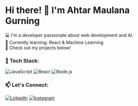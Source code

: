 # Hi there! 👋 I'm Ahtar Maulana Gurning  

💻 I'm a developer passionate about web development and AI.  
🌱 Currently learning: React & Machine Learning.  
🚀 Check out my projects below!  

### 🚀 Tech Stack:
![JavaScript](https://img.shields.io/badge/-JavaScript-F7DF1E?style=flat&logo=javascript)
![React](https://img.shields.io/badge/-React-61DAFB?style=flat&logo=react)
![Node.js](https://img.shields.io/badge/-Node.js-339933?style=flat&logo=node.js)


### 📫 Let's Connect:
[![LinkedIn](https://img.shields.io/badge/LinkedIn-blue?style=flat&logo=linkedin)](www.linkedin.com/in/ahtar-maulana-9b0506328)
[![Instagram](https://img.shields.io/badge/Instagram-E4405F?style=flat&logo=instagram&logoColor=white)](https://www.instagram.com/ahtar.rr/)

